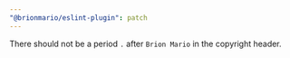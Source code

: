 ```yaml
---
"@brionmario/eslint-plugin": patch
---
```


There should not be a period `.` after `Brion Mario` in the copyright header.
